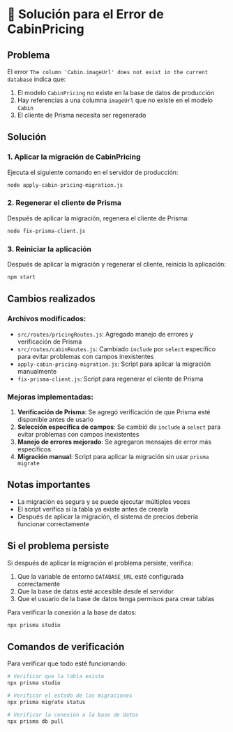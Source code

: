 # 🔧 Solución para el Error de CabinPricing

## Problema
El error `The column 'Cabin.imageUrl' does not exist in the current database` indica que:

1. El modelo `CabinPricing` no existe en la base de datos de producción
2. Hay referencias a una columna `imageUrl` que no existe en el modelo `Cabin`
3. El cliente de Prisma necesita ser regenerado

## Solución

### 1. Aplicar la migración de CabinPricing

Ejecuta el siguiente comando en el servidor de producción:

```bash
node apply-cabin-pricing-migration.js
```

### 2. Regenerar el cliente de Prisma

Después de aplicar la migración, regenera el cliente de Prisma:

```bash
node fix-prisma-client.js
```

### 3. Reiniciar la aplicación

Después de aplicar la migración y regenerar el cliente, reinicia la aplicación:

```bash
npm start
```

## Cambios realizados

### Archivos modificados:
- `src/routes/pricingRoutes.js`: Agregado manejo de errores y verificación de Prisma
- `src/routes/cabinRoutes.js`: Cambiado `include` por `select` específico para evitar problemas con campos inexistentes
- `apply-cabin-pricing-migration.js`: Script para aplicar la migración manualmente
- `fix-prisma-client.js`: Script para regenerar el cliente de Prisma

### Mejoras implementadas:
1. **Verificación de Prisma**: Se agregó verificación de que Prisma esté disponible antes de usarlo
2. **Selección específica de campos**: Se cambió de `include` a `select` para evitar problemas con campos inexistentes
3. **Manejo de errores mejorado**: Se agregaron mensajes de error más específicos
4. **Migración manual**: Script para aplicar la migración sin usar `prisma migrate`

## Notas importantes

- La migración es segura y se puede ejecutar múltiples veces
- El script verifica si la tabla ya existe antes de crearla
- Después de aplicar la migración, el sistema de precios debería funcionar correctamente

## Si el problema persiste

Si después de aplicar la migración el problema persiste, verifica:

1. Que la variable de entorno `DATABASE_URL` esté configurada correctamente
2. Que la base de datos esté accesible desde el servidor
3. Que el usuario de la base de datos tenga permisos para crear tablas

Para verificar la conexión a la base de datos:

```bash
npx prisma studio
```

## Comandos de verificación

Para verificar que todo esté funcionando:

```bash
# Verificar que la tabla existe
npx prisma studio

# Verificar el estado de las migraciones
npx prisma migrate status

# Verificar la conexión a la base de datos
npx prisma db pull
```
